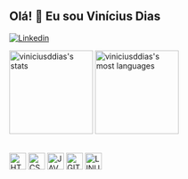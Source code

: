 ## Olá! 👋 Eu sou Vinícius Dias


[![Linkedin](https://img.shields.io/badge/LinkedIn-D2691E?style=flat&logo=linkedin&logoColor=white)](https://www.linkedin.com/in/viníciusddias)

<p>
<img height="150" widht="250em" src="https://github-readme-stats.vercel.app/api?username=viniciusddias&show_icons=true&theme=radical" alt="viniciusddias's stats"/>
<img height="150" widht="250em" src="https://github-readme-stats.vercel.app/api/top-langs/?username=viniciusddias&layout=compact&theme=radical" alt="viniciusddias's most languages"/> 
</P>

<div style="display: inline_block"><br>
<img align="center" alt="HTML5" height="30" widht="40" src="https://cdn.jsdelivr.net/gh/devicons/devicon/icons/html5/html5-original.svg" />
<img align="center" alt="CSS3" height="30" widht="40" src="https://cdn.jsdelivr.net/gh/devicons/devicon/icons/css3/css3-original.svg" />
<img align="center" alt="JAVASCRIPT" height="30" widht="40" src="https://cdn.jsdelivr.net/gh/devicons/devicon/icons/javascript/javascript-original.svg" /> 
<img align="center" alt="GIT" height="30" widht="40" src="https://cdn.jsdelivr.net/gh/devicons/devicon/icons/git/git-original.svg">
<img align="center" alt="LINUX" height="30" widht="40" src="https://cdn.jsdelivr.net/gh/devicons/devicon/icons/linux/linux-original.svg">
<div/>          
